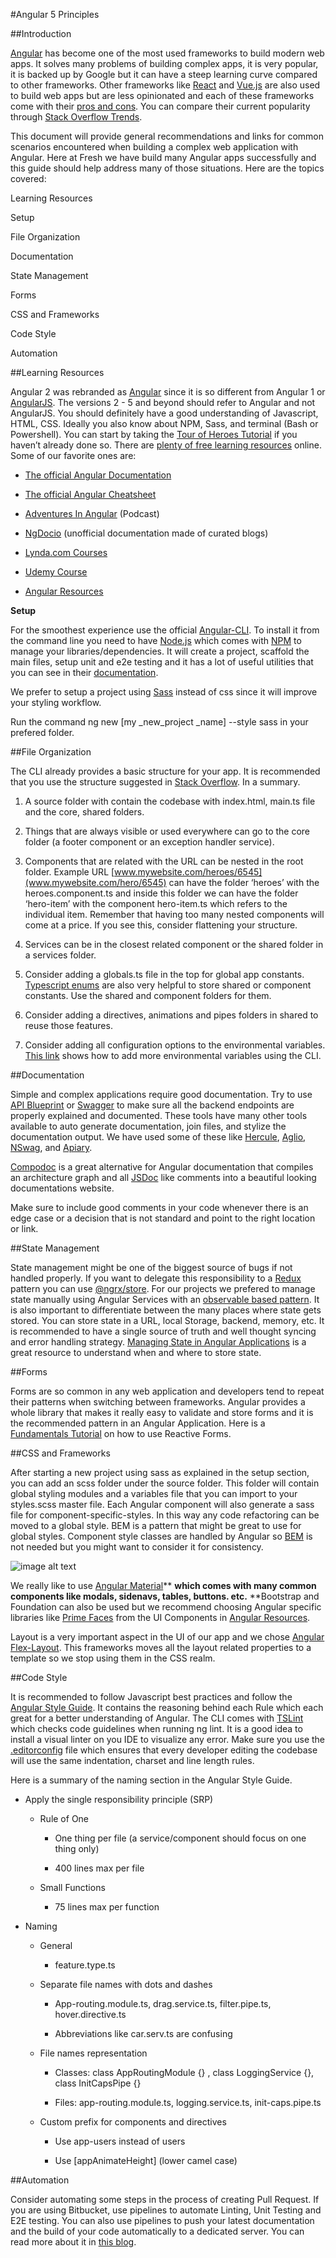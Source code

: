 #Angular 5 Principles

##Introduction

[Angular](https://angular.io/) has become one of the most used frameworks to build modern web apps. It solves many problems of building complex apps, it is very popular, it is backed up by Google but it can have a steep learning curve compared to other frameworks. Other frameworks like [React](https://reactjs.org/) and [Vue.js](https://vuejs.org/) are also used to build web apps but are less opinionated and each of these frameworks come with their [pros and cons](https://www.academind.com/articles/javascript/angular-vs-reactjs-vs-vuejs/). You can compare their current popularity through [Stack Overflow Trends](https://insights.stackoverflow.com/trends?tags=jquery%2Cangularjs%2Cangular%2Creactjs).

This document will provide general recommendations and links for common scenarios encountered when building a complex web application with Angular. Here at Fresh we have build many Angular apps successfully and this guide should help address many of those situations. Here are the topics covered:

Learning Resources

Setup

File Organization

Documentation

State Management

Forms

CSS and Frameworks

Code Style

Automation

##Learning Resources

Angular 2 was rebranded as [Angular](https://angular.io/) since it is so different from Angular 1 or [AngularJS](https://angularjs.org/). The versions 2 - 5 and beyond should refer to Angular and not AngularJS. You should definitely have a good understanding of Javascript, HTML, CSS. Ideally you also know about NPM, Sass, and terminal (Bash or Powershell). You can start by taking the [Tour of Heroes Tutorial](https://angular.io/tutorial) if you haven’t already done so. There are [plenty of free learning resources](https://github.com/jmcunningham/AngularJS2-Learning) online. Some of our favorite ones are:

* [The official Angular Documentation](https://angular.io/docs)

* [The official Angular Cheatsheet](https://angular.io/guide/cheatsheet)

* [Adventures In Angular](https://devchat.tv/adv-in-angular) (Podcast)

* [NgDocio](http://ngdoc.io/) (unofficial documentation made of curated blogs)

* [Lynda.com Courses](https://www.lynda.com/AngularJS-tutorials/Angular-2-Essential-Training/540347-2.html?srchtrk=index%3a1%0alinktypeid%3a2%0aq%3aangular+2%0apage%3a1%0as%3arelevance%0asa%3atrue%0aproducttypeid%3a2)

* [Udemy Course](https://www.udemy.com/learn-angular-2-from-beginner-to-advanced/)

* [Angular Resources](https://angular.io/resources)

**Setup**

For the smoothest experience use the official [Angular-CLI](https://cli.angular.io/). To install it from the command line you need to have [Node.js](https://nodejs.org/en/) which comes with [NPM](https://www.npmjs.com/) to manage your libraries/dependencies. It will create a project, scaffold the main files, setup unit and e2e testing and it has a lot of useful utilities that you can see in their [documentation](https://github.com/angular/angular-cli/wiki).

We prefer to setup a project using [Sass](http://sass-lang.com/) instead of css since it will improve your styling workflow.

Run the command ng new [my _new_project _name] --style sass in your prefered folder.

##File Organization

The CLI already provides a basic structure for your app. It is recommended that you use the structure suggested in [Stack Overflow](https://stackoverflow.com/questions/35346342/which-type-of-folder-structure-should-be-used-with-angular-2). In a summary.

1. A source folder with contain the codebase with index.html, main.ts file and the core, shared folders.

2. Things that are always visible or used everywhere can go to the core folder (a footer component or an exception handler service).

3. Components that are related with the URL can be nested in the root folder. Example URL [www.mywebsite.com/heroes/6545](www.mywebsite.com/hero/6545) can have the folder ‘heroes’ with the heroes.component.ts and inside this folder we can have the folder ‘hero-item’ with the component hero-item.ts which refers to the individual item. Remember that having too many nested components will come at a price. If you see this, consider flattening your structure.

4. Services can be in the closest related component or the shared folder in a services folder.

5. Consider adding a globals.ts file in the top for global app constants. [Typescript enums](https://github.com/angular/angular-cli/wiki/stories-application-environments) are also very helpful to store shared or component constants. Use the shared and component folders for them.

6. Consider adding a directives, animations and pipes folders in shared to reuse those features.

7. Consider adding all configuration options to the environmental variables. [This link](https://github.com/angular/angular-cli/wiki/stories-application-environments) shows how to add more environmental variables using the CLI.

##Documentation

Simple and complex applications require good documentation. Try to use [API Blueprint](https://apiblueprint.org/) or [Swagger](https://swagger.io/) to make sure all the backend endpoints are properly explained and documented. These tools have many other tools available to auto generate documentation, join files, and stylize the documentation output. We have used some of these like [Hercule](https://github.com/jamesramsay/hercule), [Aglio](https://github.com/danielgtaylor/aglio), [NSwag](https://github.com/RSuter/NSwag), and [Apiary](https://apiary.io/).

[Compodoc](https://compodoc.github.io/website/) is a great alternative for Angular documentation that compiles an architecture graph and all [JSDoc](https://compodoc.github.io/website/guides/comments.html) like comments into a beautiful looking documentations website.

Make sure to include good comments in your code whenever there is an edge case or a decision that is not standard and point to the right location or link.

##State Management

State management might be one of the biggest source of bugs if not handled properly. If you want to delegate this responsibility to a [Redux](https://redux.js.org/) pattern you can use [@ngrx/store](https://github.com/ngrx/store). For our projects we prefered to manage state manually using Angular Services with an [observable based pattern](https://coryrylan.com/blog/angular-observable-data-services). It is also important to differentiate between the many places where state gets stored. You can store state in a URL, local Storage, backend, memory, etc. It is recommended to have a single source of truth and well thought syncing and error handling strategy. [Managing State in Angular Applications](https://blog.nrwl.io/managing-state-in-angular-applications-22b75ef5625f) is a great resource to understand when and where to store state.

##Forms

Forms are so common in any web application and developers tend to repeat their patterns when switching between frameworks. Angular provides a whole library that makes it really easy to validate and store forms and it is the recommended pattern in an Angular Application. Here is a [Fundamentals Tutorial](https://toddmotto.com/angular-2-forms-reactive) on how to use Reactive Forms.

##CSS and Frameworks

After starting a new project using sass as explained in the setup section, you can add an scss folder under the source folder. This folder will contain global styling modules and a variables file that you can import to your styles.scss master file. Each Angular component will also generate a sass file for component-specific-styles. In this way any code refactoring can be moved to a global style. BEM is a pattern that might be great to use for global styles. Component style classes are handled by Angular so [BEM](http://getbem.com/) is not needed but you might want to consider it for consistency.

![image alt text](image_0.png)

We really like to use [Angular Material](https://material.angular.io/)** **which comes with many common components like modals, sidenavs, tables, buttons. etc.** **Bootstrap and Foundation can also be used but we recommend choosing Angular specific libraries like [Prime Faces](https://www.primefaces.org/primeng/) from the UI Components in [Angular Resources](https://angular.io/resources).

Layout is a very important aspect in the UI of our app and we chose [Angular Flex-Layout](https://github.com/angular/flex-layout). This frameworks moves all the layout related properties to a template so we stop using them in the CSS realm.

##Code Style

It is recommended to follow Javascript best practices and follow the [Angular Style Guide](https://angular.io/guide/styleguide). It contains the reasoning behind each Rule which each great for a better understanding of Angular. The CLI comes with [TSLint](https://palantir.github.io/tslint/) which checks code guidelines when running ng lint. It is a good idea to install a visual linter on you IDE to visualize any error. Make sure you use the [.editorconfig](http://editorconfig.org/) file which ensures that every developer editing the codebase will use the same indentation, charset and line length rules.

Here is a summary of the naming section in the Angular Style Guide.

* Apply the single responsibility principle (SRP)

    * Rule of One

        * One thing per file (a service/component should focus on one thing only)

        * 400 lines max per file

    * Small Functions

        * 75 lines max per function

* Naming

    * General

        * feature.type.ts

    * Separate file names with dots and dashes

        * App-routing.module.ts, drag.service.ts, filter.pipe.ts, hover.directive.ts

        * Abbreviations like car.serv.ts are confusing

    * File names representation

        * Classes:  class AppRoutingModule {} , class LoggingService {}, class InitCapsPipe {}

        * Files: app-routing.module.ts, logging.service.ts, init-caps.pipe.ts

    * Custom prefix for components and directives

        * Use app-users instead of users

        * Use [appAnimateHeight] (lower camel case)

##Automation

Consider automating some steps in the process of creating Pull Request. If you are using Bitbucket, use pipelines to automate Linting, Unit Testing and E2E testing. You can also use pipelines to push your latest documentation and the build of your code automatically to a dedicated server. You can read more about it in [this blog](https://www.freshconsulting.com/you-should-be-using-bitbucket-pipelines/).

